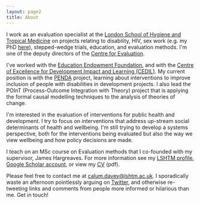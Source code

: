 ```yaml
---
layout: page2
title: About
---
```


I work as an evaluation specialist at the [London School of Hygiene and Tropical Medicine](https://www.lshtm.ac.uk) on projects relating to disability, HIV, sex work (e.g. my PhD [here](https://github.com/calumdavey/PhD/blob/master/Thesis/Submitted%20thesis/After%20fixing%20errors/2020_PHP_PhD_Davey_C.pdf)), stepped-wedge trials, education, and evaluation methods. I'm one of the deputy directors of the [Centre for Evaluation](http://evaluation.lshtm.ac.uk/). 

I've worked with the [Education Endowment Foundation](https://educationendowmentfoundation.org.uk/), and with the [Centre of Excellence for Development Impact and Learning (CEDIL)](https://cedilprogramme.org/). My current position is with the [PENDA](https://www.lshtm.ac.uk/research/centres-projects-groups/penda) project, learning about interventions to improve inclusion of people with disabilities in development projects. I also lead the POInT (Process-Outcome Integration with Theory) project that is applying the formal causal modelling techniques to the analysis of theories of change. 

I'm interested in the evaluation of interventions for public health and development. I try to focus on interventions that address up-stream social determinants of health and wellbeing. I'm still trying to develop a systems perspective, both for the interventions being evaluated but also the way we view wellbeing and how policy decisions are made. 

I teach on an MSc course on Evaluation methods that I co-founded with my supervisor, James Hargreaves. For more information see my [LSHTM profile](https://www.lshtm.ac.uk/aboutus/people/davey.calum), [Google Scholar account](https://scholar.google.co.uk/citations?user=pm4eXUEAAAAJ&hl=en), or view my [CV](files/cv.pdf) (pdf).

Please feel free to contact me at [calum.davey@lshtm.ac.uk](calum.davey@lshtm.ac.uk). I sporadically waste an afternoon pointlessly arguing on [Twitter](https://twitter.com/CalumDavey?ref_src=twsrc%5Egoogle%7Ctwcamp%5Eserp%7Ctwgr%5Eauthor), and otherwise re-tweeting links and comments from people more informed or hilarious than me. Get in touch!